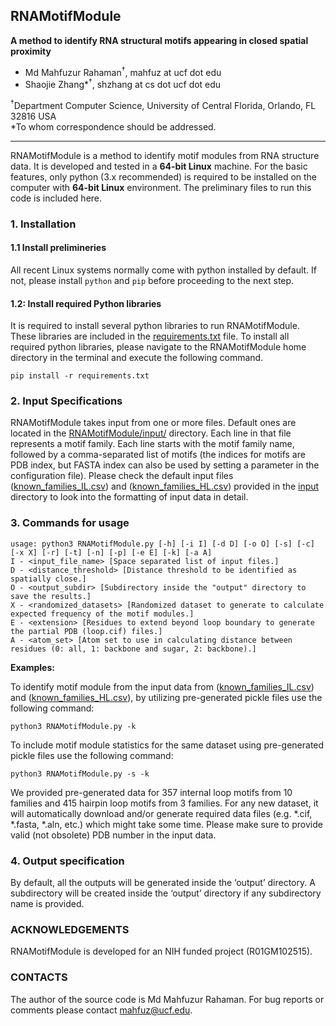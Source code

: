## RNAMotifModule

**A method to identify RNA structural motifs appearing in closed spatial proximity**

* Md Mahfuzur Rahaman<sup>†</sup>, mahfuz at ucf dot edu
* Shaojie Zhang*<sup>†</sup>, shzhang at cs dot ucf dot edu

<sup>†</sup>Department Computer Science, University of Central Florida, Orlando, FL 32816 USA \
*To whom correspondence should be addressed.

---

RNAMotifModule is a method to identify motif modules from RNA structure data. It is developed and tested in a **64-bit Linux** machine. For the basic features, only python (3.x recommended) is required to be installed on the computer with **64-bit Linux** environment. The preliminary files to run this code is included here.

### 1. Installation

#### 1.1 Install prelimineries

All recent Linux systems normally come with python installed by default. If not, please install `python` and `pip` before proceeding to the next step.

#### 1.2: Install required Python libraries

It is required to install several python libraries to run RNAMotifModule. These libraries are included in the [requirements.txt](requirements.txt) file. To install all required python libraries, please navigate to the RNAMotifModule home directory in the terminal and execute the following command.

```
pip install -r requirements.txt
```

### 2. Input Specifications

RNAMotifModule takes input from one or more files. Default ones are located in the [RNAMotifModule/input/](input) directory. Each line in that file represents a motif family. Each line starts with the motif family name, followed by a comma-separated list of motifs (the indices for motifs are PDB index, but FASTA index can also be used by setting a parameter in the configuration file). Please check the default input files ([known_families_IL.csv](input/known_families_IL.csv)) and ([known_families_HL.csv](input/known_families_HL.csv)) provided in the [input](input) directory to look into the formatting of input data in detail.

### 3. Commands for usage

```
usage: python3 RNAMotifModule.py [-h] [-i I] [-d D] [-o O] [-s] [-c] [-x X] [-r] [-t] [-n] [-p] [-e E] [-k] [-a A]
I - <input_file_name> [Space separated list of input files.]
D - <distance_threshold> [Distance threshold to be identified as spatially close.]
O - <output_subdir> [Subdirectory inside the "output" directory to save the results.]
X - <randomized_datasets> [Randomized dataset to generate to calculate expected frequency of the motif modules.]
E - <extension> [Residues to extend beyond loop boundary to generate the partial PDB (loop.cif) files.]
A - <atom_set> [Atom set to use in calculating distance between residues (0: all, 1: backbone and sugar, 2: backbone).]
```

**Examples:**

To identify motif module from the input data from ([known_families_IL.csv](input/known_families_IL.csv)) and ([known_families_HL.csv](input/known_families_HL.csv)), by utilizing pre-generated pickle files use the following command:

```
python3 RNAMotifModule.py -k
```

To include motif module statistics for the same dataset using pre-generated pickle files use the following command:

```
python3 RNAMotifModule.py -s -k
```

We provided pre-generated data for 357 internal loop motifs from 10 families and 415 hairpin loop motifs from 3 families. For any new dataset, it will automatically download and/or generate required data files (e.g. *.cif, *.fasta, *.aln, etc.) which might take some time. Please make sure to provide valid (not obsolete) PDB number in the input data.

### 4. Output specification

By default, all the outputs will be generated inside the ‘output’ directory. A subdirectory will be created inside the ‘output’ directory if any subdirectory name is provided.

### ACKNOWLEDGEMENTS

RNAMotifModule is developed for an NIH funded project (R01GM102515).
  
### CONTACTS

The author of the source code is Md Mahfuzur Rahaman. For bug reports or comments please contact mahfuz@ucf.edu.